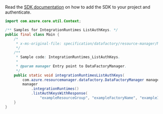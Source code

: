 Read the [SDK documentation](https://github.com/Azure/azure-sdk-for-java/blob/azure-resourcemanager-datafactory_1.0.0-beta.12/sdk/datafactory/azure-resourcemanager-datafactory/README.md) on how to add the SDK to your project and authenticate.

```java
import com.azure.core.util.Context;

/** Samples for IntegrationRuntimes ListAuthKeys. */
public final class Main {
    /*
     * x-ms-original-file: specification/datafactory/resource-manager/Microsoft.DataFactory/stable/2018-06-01/examples/IntegrationRuntimes_ListAuthKeys.json
     */
    /**
     * Sample code: IntegrationRuntimes_ListAuthKeys.
     *
     * @param manager Entry point to DataFactoryManager.
     */
    public static void integrationRuntimesListAuthKeys(
        com.azure.resourcemanager.datafactory.DataFactoryManager manager) {
        manager
            .integrationRuntimes()
            .listAuthKeysWithResponse(
                "exampleResourceGroup", "exampleFactoryName", "exampleIntegrationRuntime", Context.NONE);
    }
}
```
